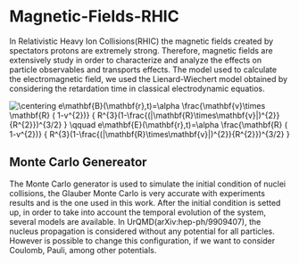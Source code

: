 # Magnetic-Fields-RHIC
In Relativistic Heavy Ion Collisions(RHIC) the magnetic fields created by spectators protons are extremely strong. Therefore, magnetic fields are extensively study in order to characterize and analyze the effects on particle observables and transports effects. The model used to calculate the electromagnetic field, we used the Lienard-Wiechert model obtained by considering the retardation time in classical electrodynamic equatios. 

<img src="https://latex.codecogs.com/svg.latex?\centering&space;e\mathbf{B}(\mathbf{r},t)=\alpha&space;\frac{\mathbf{v}\times&space;\mathbf{R}&space;(&space;1-v^{2})}&space;{&space;R^{3}(1-\frac{(|\mathbf{R}\times\mathbf{v}|)^{2}}{R^{2}})^{3/2}&space;}&space;\qquad&space;e\mathbf{E}(\mathbf{r},t)=\alpha&space;\frac{\mathbf{R}&space;(&space;1-v^{2})}&space;{&space;R^{3}(1-\frac{(|\mathbf{R}\times\mathbf{v}|)^{2}}{R^{2}})^{3/2}&space;}" title="\centering e\mathbf{B}(\mathbf{r},t)=\alpha \frac{\mathbf{v}\times \mathbf{R} ( 1-v^{2})} { R^{3}(1-\frac{(|\mathbf{R}\times\mathbf{v}|)^{2}}{R^{2}})^{3/2} } \qquad e\mathbf{E}(\mathbf{r},t)=\alpha \frac{\mathbf{R} ( 1-v^{2})} { R^{3}(1-\frac{(|\mathbf{R}\times\mathbf{v}|)^{2}}{R^{2}})^{3/2} }" /></a>


## Monte Carlo Genereator
The Monte Carlo generator is used to simulate the initial condition of nuclei collisions, the Glauber Monte Carlo is very accurate with experiments results and is the one used in this work. After the initial condition is setted up, in order to take into account the temporal evolution of the system, several models are available. In UrQMD(arXiv:hep-ph/9909407), the nucleus propagation is considered without any potential for all particles. However is possible to change this configuration, if we want to consider Coulomb, Pauli, among other potentials. 
